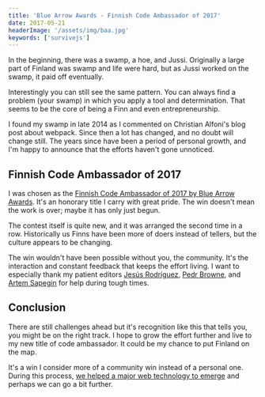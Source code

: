 ```yaml
---
title: 'Blue Arrow Awards - Finnish Code Ambassador of 2017'
date: 2017-05-21
headerImage: '/assets/img/baa.jpg'
keywords: ['survivejs']
---
```


In the beginning, there was a swamp, a hoe, and Jussi. Originally a large part of Finland was swamp and life were hard, but as Jussi worked on the swamp, it paid off eventually.

Interestingly you can still see the same pattern. You can always find a problem (your swamp) in which you apply a tool and determination. That seems to be the core of being a Finn and even entrepreneurship.

I found my swamp in late 2014 as I commented on Christian Alfoni's blog post about webpack. Since then a lot has changed, and no doubt will change still. The years since have been a period of personal growth, and I'm happy to announce that the efforts haven't gone unnoticed.

## Finnish Code Ambassador of 2017

I was chosen as the [Finnish Code Ambassador of 2017 by Blue Arrow Awards](https://www.bluearrowawards.com/blog/chabla-winner-blue-arrow-award-2017/). It's an honorary title I carry with great pride. The win doesn't mean the work is over; maybe it has only just begun.

The contest itself is quite new, and it was arranged the second time in a row. Historically us Finns have been more of doers instead of tellers, but the culture appears to be changing.

The win wouldn't have been possible without you, the community. It's the interaction and constant feedback that keeps the effort living. I want to especially thank my patient editors [Jesús Rodríguez](https://github.com/foxandxss), [Pedr Browne](https://github.com/undistraction), and [Artem Sapegin](https://github.com/sapegin) for help during tough times.

## Conclusion

There are still challenges ahead but it's recognition like this that tells you, you might be on the right track. I hope to grow the effort further and live to my new title of code ambassador. It could be my chance to put Finland on the map.

It's a win I consider more of a community win instead of a personal one. During this process, [we helped a major web technology to emerge](https://presentations.survivejs.com/re-imagining-webpack) and perhaps we can go a bit further.
